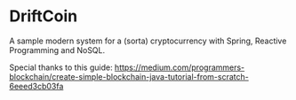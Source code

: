 # DriftCoin
A sample modern system for a (sorta) cryptocurrency with Spring, Reactive Programming and NoSQL.

Special thanks to this guide: https://medium.com/programmers-blockchain/create-simple-blockchain-java-tutorial-from-scratch-6eeed3cb03fa